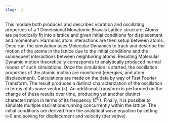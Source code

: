 ```yaml
---
slug: ./
---
```



This module both produces and describes vibration and oscillating properties of a 1 Dimensional Monatomic Bravais Lattice structure. Atoms are periodically fit into a lattice and given initial conditions for displacement and momentum. Harmonic atom interactions are then setup between atoms. Once run, the simulation uses Molecular Dynamics to track and describe the motion of the atoms in the lattice due to the initial conditions and the subsequent interactions between neighboring atoms. Resulting Molecular Dynamic motion theoretically corresponds to analytically produced normal modes of such simulations. Once the simulation is started, the oscillation properties of the atomic motion are monitored (energies, and atom displacement). Calculations are made on the data by way of Fast Fourier Transform. The result produces a distinct characterization of the oscillation in terms of its wave vector (k). An additional Transform is performed on the change of these results over time, producing yet another distinct characterization in terms of its frequency $(\acute{E}^C)$. Finally, it is possible to simulate multiple oscillations running concurrently within the lattice.  The initial conditions are derived from the analytical wave equation by setting t=0 and solving for displacement and velocity (derivative).
